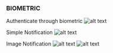 ### BIOMETRIC

Authenticate through biometric
![alt text](https://github.com/fadlurahmanf/monorepo-kotlin/blob/feature/biometric/mapp_example/src/main/res/drawable/proof_biometric.jpeg?raw=true)

Simple Notification
![alt text](https://github.com/fadlurahmanf/monorepo-kotlin/blob/feature/biometric/mapp_example/src/main/res/drawable/proof_notification.png?raw=true)

Image Notification
![alt text](https://github.com/fadlurahmanf/monorepo-kotlin/blob/feature/biometric/mapp_example/src/main/res/drawable/proof_notification_2.png?raw=true)
![alt text](https://github.com/fadlurahmanf/monorepo-kotlin/blob/feature/biometric/mapp_example/src/main/res/drawable/proof_notification_3.png?raw=true)